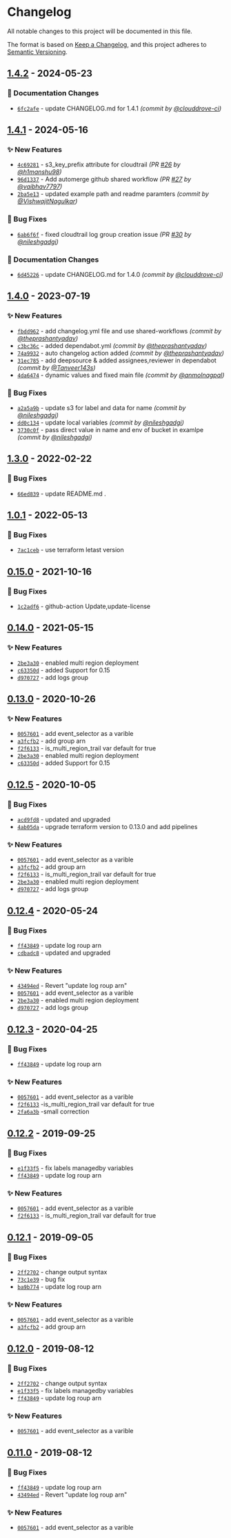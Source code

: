 # Changelog
All notable changes to this project will be documented in this file.

The format is based on [Keep a Changelog](https://keepachangelog.com/en/1.0.0/),
and this project adheres to [Semantic Versioning](https://semver.org/spec/v2.0.0.html).

## [1.4.2] - 2024-05-23
### :memo: Documentation Changes
- [`6fc2afe`](https://github.com/clouddrove/terraform-aws-cloudtrail/commit/6fc2afee30e219d18040c446a54803d00b0d6ff9) - update CHANGELOG.md for 1.4.1 *(commit by [@clouddrove-ci](https://github.com/clouddrove-ci))*


## [1.4.1] - 2024-05-16
### :sparkles: New Features
- [`4c69281`](https://github.com/clouddrove/terraform-aws-cloudtrail/commit/4c692814d16d40a1829dd5db1fdd28da34def1e1) - s3_key_prefix attribute for cloudtrail *(PR [#26](https://github.com/clouddrove/terraform-aws-cloudtrail/pull/26) by [@h1manshu98](https://github.com/h1manshu98))*
- [`96d1337`](https://github.com/clouddrove/terraform-aws-cloudtrail/commit/96d13371e40d6c2c1bc6c500362feed7e0b8216e) - Add automerge github shared workflow *(PR [#27](https://github.com/clouddrove/terraform-aws-cloudtrail/pull/27) by [@vaibhav7797](https://github.com/vaibhav7797))*
- [`2ba5e13`](https://github.com/clouddrove/terraform-aws-cloudtrail/commit/2ba5e1369129ee8f999b6b4650ca42a2a0053df3) - updated example path and readme paramters *(commit by [@VishwajitNagulkar](https://github.com/VishwajitNagulkar))*

### :bug: Bug Fixes
- [`6ab6f6f`](https://github.com/clouddrove/terraform-aws-cloudtrail/commit/6ab6f6f9a8d1a460c7b197c1d79c5ca8f11629ea) - fixed cloudtrail log group creation issue *(PR [#30](https://github.com/clouddrove/terraform-aws-cloudtrail/pull/30) by [@nileshgadgi](https://github.com/nileshgadgi))*

### :memo: Documentation Changes
- [`6d45226`](https://github.com/clouddrove/terraform-aws-cloudtrail/commit/6d452269e154aaef69987ac9fa16ec085c4eb741) - update CHANGELOG.md for 1.4.0 *(commit by [@clouddrove-ci](https://github.com/clouddrove-ci))*


## [1.4.0] - 2023-07-19
### :sparkles: New Features
- [`fbdd962`](https://github.com/clouddrove/terraform-aws-cloudtrail/commit/fbdd962bdd32cb3e9c585bcf6a40ec45bebb0da5) - add changelog.yml file and use shared-workflows *(commit by [@theprashantyadav](https://github.com/theprashantyadav))*
- [`c3bc36c`](https://github.com/clouddrove/terraform-aws-cloudtrail/commit/c3bc36cea431a02087b7d5de12465b90319b72bc) - added dependabot.yml *(commit by [@theprashantyadav](https://github.com/theprashantyadav))*
- [`74a9932`](https://github.com/clouddrove/terraform-aws-cloudtrail/commit/74a993255238361fb61421e83e6467dae0c483ca) - auto changelog action added *(commit by [@theprashantyadav](https://github.com/theprashantyadav))*
- [`31ec785`](https://github.com/clouddrove/terraform-aws-cloudtrail/commit/31ec78548ae4b2e4e1f849b4f5effc716b846b24) - add deepsource & added assignees,reviewer in dependabot *(commit by [@Tanveer143s](https://github.com/Tanveer143s))*
- [`4da6474`](https://github.com/clouddrove/terraform-aws-cloudtrail/commit/4da64740536f8d1ff21be39cb7f5f3f933df9dfa) - dynamic values and fixed main file *(commit by [@anmolnagpal](https://github.com/anmolnagpal))*

### :bug: Bug Fixes
- [`a2a5a9b`](https://github.com/clouddrove/terraform-aws-cloudtrail/commit/a2a5a9bf615061fd9f2956efd5c96fc55ad0b9d5) - update s3 for label and data for name *(commit by [@nileshgadgi](https://github.com/nileshgadgi))*
- [`dd0c134`](https://github.com/clouddrove/terraform-aws-cloudtrail/commit/dd0c134f492d98e744144e205906483d29165e00) - update local variables *(commit by [@nileshgadgi](https://github.com/nileshgadgi))*
- [`3730c0f`](https://github.com/clouddrove/terraform-aws-cloudtrail/commit/3730c0f63aec0078a8521cadebc8f7f9ba5f7667) - pass direct value in name and env of bucket in examlpe *(commit by [@nileshgadgi](https://github.com/nileshgadgi))*


## [1.3.0] - 2022-02-22
### :bug: Bug Fixes
- [`66ed839`](https://github.com/clouddrove/terraform-aws-cloudtrail/commit/66ed839f98b3743b89561e530a85ae7aa89e328c) - update README.md .

## [1.0.1] - 2022-05-13
### :bug: Bug Fixes
- [`7ac1ceb`](https://github.com/clouddrove/terraform-aws-cloudtrail/commit/7ac1cebf7c5b651918c392cdb936aca74d1de405) - use terraform letast version


## [0.15.0] - 2021-10-16
### :bug: Bug Fixes
- [`1c2adf6`](https://github.com/clouddrove/terraform-aws-cloudtrail/commit/1c2adf613f8343a1b7cc4af3c59a61db797e6fe5) - github-action Update,update-license


## [0.14.0] - 2021-05-15
### :sparkles: New Features
- [`2be3a30`](https://github.com/clouddrove/terraform-aws-cloudtrail/commit/2be3a30f56ba82bb6344e93b44346dbb354b0f65) - enabled multi region deployment
- [`c63350d`](https://github.com/clouddrove/terraform-aws-cloudtrail/commit/c63350dcfd77036aea553c95ced761bb8f61d490) - added Support for 0.15
- [`d970727`](https://github.com/clouddrove/terraform-aws-cloudtrail/commit/d9707272e41744191068c9f8fbd9112bc005d578) - add logs group

## [0.13.0] - 2020-10-26
### :sparkles: New Features
- [`0057601`](https://github.com/clouddrove/terraform-aws-cloudtrail/commit/0057601cd6780d4b18066769073abc2beaf69725) - add event_selector as a varible
- [`a3fcfb2`](https://github.com/clouddrove/terraform-aws-cloudtrail/commit/a3fcfb28cc3de32f6dc6da883bdab1995d7902e6) - add group arn
- [`f2f6133`](https://github.com/clouddrove/terraform-aws-cloudtrail/commit/f2f613389b731f8cfdf8bf4b64c2090a846953fa) - is_multi_region_trail var default for true
- [`2be3a30`](https://github.com/clouddrove/terraform-aws-cloudtrail/commit/2be3a30f56ba82bb6344e93b44346dbb354b0f65) - enabled multi region deployment
- [`c63350d`](https://github.com/clouddrove/terraform-aws-cloudtrail/commit/c63350dcfd77036aea553c95ced761bb8f61d490) - added Support for 0.15


## [0.12.5] - 2020-10-05
### :bug: Bug Fixes
- [`acd9fd8`](https://github.com/clouddrove/terraform-aws-cloudtrail/commit/acd9fd8db6cff43256a6374e0b95dafef06a9fc4) - updated and upgraded
- [`4ab05da`](https://github.com/clouddrove/terraform-aws-cloudtrail/commit/4ab05da4933040697012068e5435fa5594e9503d) - upgrade terraform version to 0.13.0 and add pipelines

### :sparkles: New Features
- [`0057601`](https://github.com/clouddrove/terraform-aws-cloudtrail/commit/0057601cd6780d4b18066769073abc2beaf69725) - add event_selector as a varible
- [`a3fcfb2`](https://github.com/clouddrove/terraform-aws-cloudtrail/commit/a3fcfb28cc3de32f6dc6da883bdab1995d7902e6) - add group arn
- [`f2f6133`](https://github.com/clouddrove/terraform-aws-cloudtrail/commit/f2f613389b731f8cfdf8bf4b64c2090a846953fa) - is_multi_region_trail var default for true
- [`2be3a30`](https://github.com/clouddrove/terraform-aws-cloudtrail/commit/2be3a30f56ba82bb6344e93b44346dbb354b0f65) - enabled multi region deployment
- [`d970727`](https://github.com/clouddrove/terraform-aws-cloudtrail/commit/d9707272e41744191068c9f8fbd9112bc005d578) - add logs group


## [0.12.4] - 2020-05-24
### :bug: Bug Fixes
- [`ff43849`](https://github.com/clouddrove/terraform-aws-cloudtrail/commit/ff438494fa606cdb97aa7a4689f58caec25c246f) - update log roup arn
- [`cdbadc8`](https://github.com/clouddrove/terraform-aws-cloudtrail/commit/cdbadc82b013a17a565798a277e6ef08ada48202) - updated and upgraded

### :sparkles: New Features
- [`43494ed`](https://github.com/clouddrove/terraform-aws-cloudtrail/commit/43494edce1dd3110561322aa754ce298c1235eb9) - Revert "update log roup arn"
- [`0057601`](https://github.com/clouddrove/terraform-aws-cloudtrail/commit/0057601cd6780d4b18066769073abc2beaf69725) - add event_selector as a varible
- [`2be3a30`](https://github.com/clouddrove/terraform-aws-cloudtrail/commit/2be3a30f56ba82bb6344e93b44346dbb354b0f65) - enabled multi region deployment
- [`d970727`](https://github.com/clouddrove/terraform-aws-cloudtrail/commit/d9707272e41744191068c9f8fbd9112bc005d578) - add logs group


## [0.12.3] - 2020-04-25
### :bug: Bug Fixes
- [`ff43849`](https://github.com/clouddrove/terraform-aws-cloudtrail/commit/ff438494fa606cdb97aa7a4689f58caec25c246f) - update log roup arn

### :sparkles: New Features
- [`0057601`](https://github.com/clouddrove/terraform-aws-cloudtrail/commit/0057601cd6780d4b18066769073abc2beaf69725) - add event_selector as a varible
- [`f2f6133`](https://github.com/clouddrove/terraform-aws-cloudtrail/commit/f2f613389b731f8cfdf8bf4b64c2090a846953fa) -is_multi_region_trail var default for true
- [`2fa6a3b`](https://github.com/clouddrove/terraform-aws-cloudtrail/commit/2fa6a3bb1eca0a987aedd5c3b26e0effe55767d7) -small correction

## [0.12.2] - 2019-09-25
### :bug: Bug Fixes
- [`e1f33f5`](https://github.com/clouddrove/terraform-aws-cloudtrail/commit/e1f33f575fac069c2b559af580294982a940e1a5) - fix labels managedby variables
- [`ff43849`](https://github.com/clouddrove/terraform-aws-cloudtrail/commit/ff438494fa606cdb97aa7a4689f58caec25c246f) - update log roup arn

### :sparkles: New Features
- [`0057601`](https://github.com/clouddrove/terraform-aws-cloudtrail/commit/0057601cd6780d4b18066769073abc2beaf69725) - add event_selector as a varible
- [`f2f6133`](https://github.com/clouddrove/terraform-aws-cloudtrail/commit/f2f613389b731f8cfdf8bf4b64c2090a846953fa) - is_multi_region_trail var default for true

## [0.12.1] - 2019-09-05
### :bug: Bug Fixes
- [`2ff2702`](https://github.com/clouddrove/terraform-aws-cloudtrail/commit/2ff27020bd7c3b3c86e2d6f0f13edb5eb3cb7964) - change output syntax
- [`73c1e39`](https://github.com/clouddrove/terraform-aws-cloudtrail/commit/73c1e39fa4919ed916744f1d8a61fd8acb2b6a10) - bug fix
- [`ba9b774`](https://github.com/clouddrove/terraform-aws-cloudtrail/commit/ba9b7748d53ab7dad719d7c2362ac5fb64b038cd) - update log roup arn

### :sparkles: New Features
- [`0057601`](https://github.com/clouddrove/terraform-aws-cloudtrail/commit/0057601cd6780d4b18066769073abc2beaf69725) - add event_selector as a varible
- [`a3fcfb2`](https://github.com/clouddrove/terraform-aws-cloudtrail/commit/a3fcfb28cc3de32f6dc6da883bdab1995d7902e6) - add group arn


## [0.12.0] - 2019-08-12
### :bug: Bug Fixes
- [`2ff2702`](https://github.com/clouddrove/terraform-aws-cloudtrail/commit/2ff27020bd7c3b3c86e2d6f0f13edb5eb3cb7964) - change output syntax
- [`e1f33f5`](https://github.com/clouddrove/terraform-aws-cloudtrail/commit/e1f33f575fac069c2b559af580294982a940e1a5) - fix labels managedby variables
- [`ff43849`](https://github.com/clouddrove/terraform-aws-cloudtrail/commit/ff438494fa606cdb97aa7a4689f58caec25c246f) - update log roup arn

### :sparkles: New Features
- [`0057601`](https://github.com/clouddrove/terraform-aws-cloudtrail/commit/0057601cd6780d4b18066769073abc2beaf69725) - add event_selector as a varible


## [0.11.0] - 2019-08-12
### :bug: Bug Fixes
- [`ff43849`](https://github.com/clouddrove/terraform-aws-cloudtrail/commit/ff438494fa606cdb97aa7a4689f58caec25c246f) - update log roup arn
- [`43494ed`](https://github.com/clouddrove/terraform-aws-cloudtrail/commit/43494edce1dd3110561322aa754ce298c1235eb9) - Revert "update log roup arn"

### :sparkles: New Features
- [`0057601`](https://github.com/clouddrove/terraform-aws-cloudtrail/commit/0057601cd6780d4b18066769073abc2beaf69725) - add event_selector as a varible


[0.11.0]: https://github.com/clouddrove/terraform-aws-cloudtrail/compare/0.11.0...master
[0.12.0]: https://github.com/clouddrove/terraform-aws-cloudtrail/compare/0.12.0...master
[0.12.1]: https://github.com/clouddrove/terraform-aws-cloudtrail/compare/0.12.1...master
[0.12.2]: https://github.com/clouddrove/terraform-aws-cloudtrail/compare/0.12.2...master
[0.12.3]: https://github.com/clouddrove/terraform-aws-cloudtrail/compare/0.12.3...master
[0.12.4]: https://github.com/clouddrove/terraform-aws-cloudtrail/compare/0.12.4...master
[0.12.5]: https://github.com/clouddrove/terraform-aws-cloudtrail/compare/0.12.5...master
[0.13.0]: https://github.com/clouddrove/terraform-aws-cloudtrail/compare/0.13.0...master
[0.14.0]: https://github.com/clouddrove/terraform-aws-cloudtrail/compare/0.14.0...master
[0.15.0]: https://github.com/clouddrove/terraform-aws-cloudtrail/compare/0.15.0...master
[1.0.1]: https://github.com/clouddrove/terraform-aws-cloudtrail/compare/1.0.1...master
[1.3.0]:  https://github.com/clouddrove/terraform-aws-cloudtrail/releases/tag/1.3.0
[1.4.0]: https://github.com/clouddrove/terraform-aws-cloudtrail/compare/1.3.0...1.4.0
[1.4.1]: https://github.com/clouddrove/terraform-aws-cloudtrail/compare/1.4.0...1.4.1
[1.4.2]: https://github.com/clouddrove/terraform-aws-cloudtrail/compare/1.4.1...1.4.2
